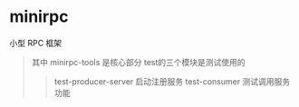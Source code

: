 # minirpc
小型 RPC 框架
> 其中 minirpc-tools 是核心部分
> test的三个模块是测试使用的
>> test-producer-server 启动注册服务
> test-consumer 测试调用服务功能
